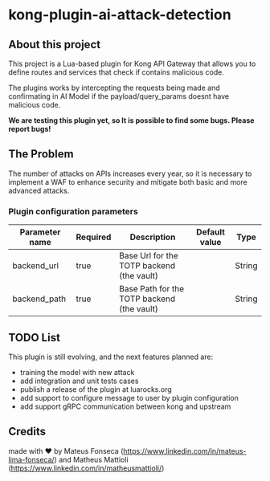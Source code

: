 # kong-plugin-ai-attack-detection

## About this project

This project is a Lua-based plugin for Kong API Gateway that allows you to define routes and services that check if contains malicious code.

The plugins works by intercepting the requests being made and confirmating in AI Model if the payload/query_params doesnt have malicious code.

<b>We are testing this plugin yet, so It is possible to find some bugs. Please report bugs!</b>

## The Problem

The number of attacks on APIs increases every year, so it is necessary to implement a WAF to enhance security and mitigate both basic and more advanced attacks.

### Plugin configuration parameters

| Parameter name       | Required | Description | Default value | Type   |
|----------------------|----------|-------------|---------------|--------|
| backend_url          | true         | Base Url for the TOTP backend (the vault)           |               | String |
| backend_path         | true         | Base Path for the TOTP backend (the vault)          |               | String |

## TODO List

This plugin is still evolving, and the next features planned are:

- training the model with new attack
- add integration and unit tests cases
- publish a release of the plugin at luarocks.org
- add support to configure message to user by plugin configuration
- add support gRPC communication between kong and upstream 

## Credits

made with :heart: by Mateus Fonseca (https://www.linkedin.com/in/mateus-lima-fonseca/) and Matheus Mattioli (https://www.linkedin.com/in/matheusmattioli/)